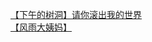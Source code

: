 [【下午的树洞】请你滚出我的世界](http://tieba.baidu.com/p/2295108918?see_lz=1&pn=)   
[【风雨大姨妈】](http://tieba.baidu.com/p/2295992312?see_lz=1&pn=)   
